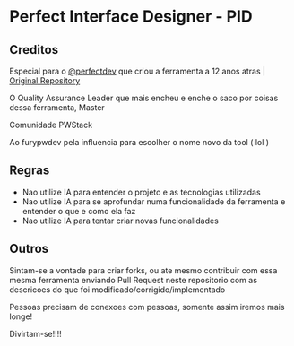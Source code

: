 # Perfect Interface Designer - PID

## Creditos
Especial para o [@perfectdev](https://github.com/perfectdev) que criou a ferramenta a 12 anos atras | [Original Repository](https://github.com/perfectdev/UIEdit) 

O Quality Assurance Leader que mais encheu e enche o saco por coisas dessa ferramenta, Master

Comunidade PWStack

Ao furypwdev pela influencia para escolher o nome novo da tool ( lol )

## Regras 
- Nao utilize IA para entender o projeto e as tecnologias utilizadas
- Nao utilize IA para se aprofundar numa funcionalidade da ferramenta e entender o que e como ela faz
- Nao utilize IA para tentar criar novas funcionalidades

## Outros
Sintam-se a vontade para criar forks, ou ate mesmo contribuir com essa mesma ferramenta enviando Pull Request neste repositorio com as descricoes do que foi modificado/corrigido/implementado

Pessoas precisam de conexoes com pessoas, somente assim iremos mais longe!

Divirtam-se!!!!